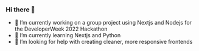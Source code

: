 ### Hi there 👋


- 🔭 I’m currently working on a group project using Nextjs and Nodejs for the DeveloperWeek 2022 Hackathon
- 🌱 I’m currently learning Nextjs and Python
- 🤔 I’m looking for help with creating cleaner, more responsive frontends

